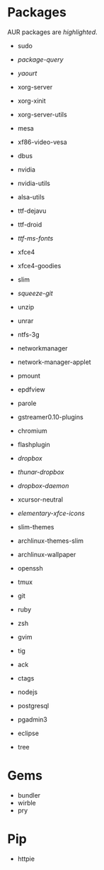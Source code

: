 Packages
========

AUR packages are _highlighted_.

* sudo

* _package-query_
* _yaourt_

* xorg-server
* xorg-xinit
* xorg-server-utils

* mesa
* xf86-video-vesa
* dbus

* nvidia
* nvidia-utils

* alsa-utils

* ttf-dejavu
* ttf-droid
* _ttf-ms-fonts_

* xfce4
* xfce4-goodies

* slim

* _squeeze-git_
* unzip
* unrar
* ntfs-3g
* networkmanager
* network-manager-applet
* pmount
* epdfview
* parole
* gstreamer0.10-plugins
* chromium
* flashplugin
* _dropbox_
* _thunar-dropbox_
* _dropbox-daemon_

* xcursor-neutral
* _elementary-xfce-icons_
* slim-themes
* archlinux-themes-slim
* archlinux-wallpaper

* openssh
* tmux
* git
* ruby
* zsh
* gvim
* tig
* ack
* ctags
* nodejs
* postgresql
* pgadmin3
* eclipse
* tree

Gems
====

* bundler
* wirble
* pry

Pip
===

* httpie
